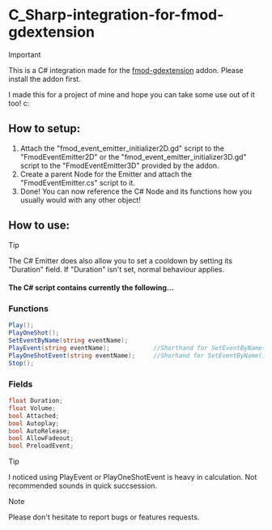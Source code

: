 # C_Sharp-integration-for-fmod-gdextension

> [!Important]
> This is a C# integration made for the [fmod-gdextension](https://github.com/utopia-rise/fmod-gdextension) addon. Please install the addon first.

I made this for a project of mine and hope you can take some use out of it too! c: 

## How to setup:
1. Attach the "fmod_event_emitter_initializer2D.gd" script to the "FmodEventEmitter2D" or the "fmod_event_emitter_initializer3D.gd" script to the "FmodEventEmitter3D" provided by the addon.
2. Create a parent Node for the Emitter and attach the "FmodEventEmitter.cs" script to it.
3. Done! You can now reference the C# Node and its functions how you usually would with any other object!



## How to use:
> [!TIP]
> The C# Emitter does also allow you to set a cooldown by setting its "Duration" field. 
> If "Duration" isn't set, normal behaviour applies. 

#### The C# script contains currently the following... 

### Functions
```cs
Play();                                 
PlayOneShot();
SetEventByName(string eventName);
PlayEvent(string eventName);            //Shorthand for SetEventByName() + Play()
PlayOneShotEvent(string eventName);     //Shorhand for SetEventByName() + PlayOneShot()
Stop();

```
### Fields
```cs
float Duration; 
float Volume;
bool Attached;
bool Autoplay;
bool AutoRelease;
bool AllowFadeout;
bool PreloadEvent;
```

>[!Tip]
> I noticed using PlayEvent or PlayOneShotEvent is heavy in calculation. Not recommended sounds in quick succsession. 

>[!Note]
>Please don't hesitate to report bugs or features requests. 